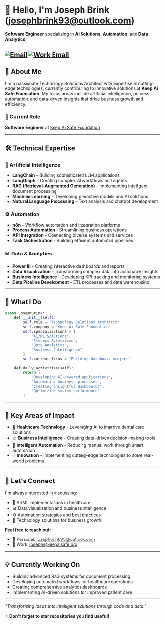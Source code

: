 # 👋 Hello, I'm Joseph Brink (josephbrink93@outlook.com)

**Software Engineer** specializing in **AI Solutions**, **Automation**, and **Data Analytics**

[![Email](https://img.shields.io/badge/Email-josephbrink93@outlook.com-red?style=flat-square&logo=gmail)](mailto:josephbrink93@outlook.com)
[![Work Email](https://img.shields.io/badge/Work-joseph@keepaisafe.org-blue?style=flat-square&logo=microsoft-outlook)](mailto:joseph@keepaisafe.org)
---

## 🚀 About Me

I'm a passionate Technology Solutions Architect with expertise in cutting-edge technologies, currently contributing to innovative solutions at **Keep Ai Safe Foundation**. My focus areas include artificial intelligence, process automation, and data-driven insights that drive business growth and efficiency.

### 🏢 Current Role
**Software Engineer** at [Keep Ai Safe Foundation](https://keepaisafe.org/)

---

## 🛠️ Technical Expertise

### 🤖 Artificial Intelligence
- **LangChain** - Building sophisticated LLM applications
- **LangGraph** - Creating complex AI workflows and agents
- **RAG (Retrieval-Augmented Generation)** - Implementing intelligent document processing
- **Machine Learning** - Developing predictive models and AI solutions
- **Natural Language Processing** - Text analysis and chatbot development

### ⚙️ Automation
- **n8n** - Workflow automation and integration platforms
- **Process Automation** - Streamlining business operations
- **API Integration** - Connecting diverse systems and services
- **Task Orchestration** - Building efficient automated pipelines

### 📊 Data & Analytics
- **Power BI** - Creating interactive dashboards and reports
- **Data Visualization** - Transforming complex data into actionable insights
- **Business Intelligence** - Developing KPI tracking and monitoring systems
- **Data Pipeline Development** - ETL processes and data warehousing

---

## 🎯 What I Do

```python
class JosephBrink:
    def __init__(self):
        self.role = "Technology Solutions Architect"
        self.company = "Keep Ai Safe Foundation"
        self.specializations = [
            "AI/ML Solutions",
            "Process Automation", 
            "Data Analytics",
            "Business Intelligence"
        ]
        self.current_focus = "Building dashboard project"
    
    def daily_activities(self):
        return [
            "Developing AI-powered applications",
            "Automating business processes",
            "Creating insightful dashboards",
            "Optimizing system performance"
        ]
```

---

## 🌟 Key Areas of Impact

- 🔬 **Healthcare Technology** - Leveraging AI to improve dental care solutions
- 📈 **Business Intelligence** - Creating data-driven decision-making tools
- 🤖 **Intelligent Automation** - Reducing manual work through smart automation
- 💡 **Innovation** - Implementing cutting-edge technologies to solve real-world problems

---


## 🤝 Let's Connect

I'm always interested in discussing:
- 🤖 AI/ML implementations in healthcare
- 📊 Data visualization and business intelligence
- ⚙️ Automation strategies and best practices
- 💼 Technology solutions for business growth

**Feel free to reach out:**
- 📧 Personal: [josephbrink93@outlook.com](mailto:josephbrink93@outlook.com)
- 💼 Work: [joseph@keepaisafe.org](mailto:joseph@keepaisafe.org)

---

## 💡 Currently Working On

- Building advanced RAG systems for document processing
- Developing automated workflows for healthcare operations
- Creating comprehensive analytics dashboards
- Implementing AI-driven solutions for improved patient care

---

*"Transforming ideas into intelligent solutions through code and data."*

⭐ **Don't forget to star repositories you find useful!**

